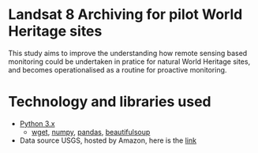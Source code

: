 # Landsat 8 Archiving for pilot World Heritage sites
This study aims to improve the understanding how remote sensing based monitoring could be undertaken in pratice for natural World Heritage sites, and becomes operationalised as a routine for proactive monitoring.

# Technology and libraries used
- [Python 3.x](https://www.python.org/)
  - [wget](https://pypi.python.org/pypi/wget), [numpy](http://www.numpy.org/), [pandas](http://pandas.pydata.org/), [beautifulsoup](http://www.crummy.com/software/BeautifulSoup/bs4/doc/)
- Data source USGS, hosted by Amazon, here is the [link](http://aws.amazon.com/public-data-sets/landsat/)


